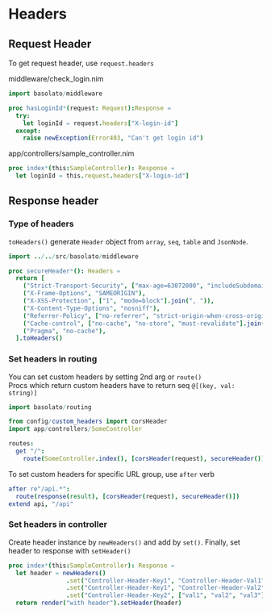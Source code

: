 Headers
===
## Request Header
To get request header, use `request.headers`

middleware/check_login.nim
```nim
import basolato/middleware

proc hasLoginId*(request: Request):Response =
  try:
    let loginId = request.headers["X-login-id"]
  except:
    raise newException(Error403, "Can't get login id")
```

app/controllers/sample_controller.nim
```nim
proc index*(this:SampleController): Response =
  let loginId = this.request.headers["X-login-id"]
```

## Response header
### Type of headers
`toHeaders()` generate `Header` object from `array`, `seq`, `table` and `JsonNode`.

```nim
import ../../src/basolato/middleware

proc secureHeader*(): Headers =
  return [
    ("Strict-Transport-Security", ["max-age=63072000", "includeSubdomains"].join(", ")),
    ("X-Frame-Options", "SAMEORIGIN"),
    ("X-XSS-Protection", ["1", "mode=block"].join(", ")),
    ("X-Content-Type-Options", "nosniff"),
    ("Referrer-Policy", ["no-referrer", "strict-origin-when-cross-origin"].join(", ")),
    ("Cache-control", ["no-cache", "no-store", "must-revalidate"].join(", ")),
    ("Pragma", "no-cache"),
  ].toHeaders()
```


### Set headers in routing
You can set custom headers by setting 2nd arg or `route()`  
Procs which return custom headers have to return seq `@[(key, val: string)]`

```nim
import basolato/routing

from config/custom_headers import corsHeader
import app/controllers/SomeController

routes:
  get "/":
    route(SomeController.index(), [corsHeader(request), secureHeader()])
```

To set custom headers for specific URL group, use `after` verb
```nim
after re"/api.*":
  route(response(result), [corsHeader(request), secureHeader()])
extend api, "/api"
```

### Set headers in controller
Create header instance by `newHeaders()` and add by `set()`. Finally, set header to response with `setHeader()`
```nim
proc index*(this:SampleController): Response =
  let header = newHeaders()
                .set("Controller-Header-Key1", "Controller-Header-Val1")
                .set("Controller-Header-Key1", "Controller-Header-Val2")
                .set("Controller-Header-Key2", ["val1", "val2", "val3"])
  return render("with header").setHeader(header)
```
